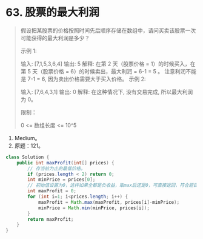 # 63. 股票的最大利润

> 假设把某股票的价格按照时间先后顺序存储在数组中，请问买卖该股票一次可能获得的最大利润是多少？
>
> 示例 1:
>
> 输入: [7,1,5,3,6,4]
> 输出: 5
> 解释: 在第 2 天（股票价格 = 1）的时候买入，在第 5 天（股票价格 = 6）的时候卖出，最大利润 = 6-1 = 5 。
>      注意利润不能是 7-1 = 6, 因为卖出价格需要大于买入价格。
> 示例 2:
>
> 输入: [7,6,4,3,1]
> 输出: 0
> 解释: 在这种情况下, 没有交易完成, 所以最大利润为 0。
>
>
> 限制：
>
> 0 <= 数组长度 <= 10^5
>

1. Medium。
2. 原题：121。

```java
class Solution {
    public int maxProfit(int[] prices) {
        // 存当前为止的最低价格。
        if (prices.length < 2) return 0;
        int minPrice = prices[0];
        // 初始值设置为0，这样如果全都是负收益，取max后还是0，可直接返回，符合题目要求。
        int maxProfit = 0;
        for (int i=1; i<prices.length; i++) {
            maxProfit = Math.max(maxProfit, prices[i]-minPrice);
            minPrice = Math.min(minPrice, prices[i]);
        }
        return maxProfit;
    }
}
```
